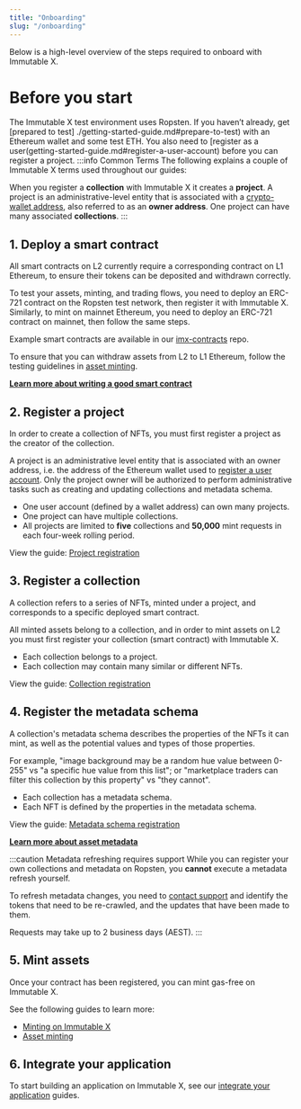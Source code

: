 ```yaml
---
title: "Onboarding"
slug: "/onboarding"
---
```

Below is a high-level overview of the steps required to onboard with Immutable X.

# Before you start
The Immutable X test environment uses Ropsten. If you haven’t already, get [prepared to test]   ./getting-started-guide.md#prepare-to-test) with an Ethereum wallet and some test ETH. You also need to [register as a user(getting-started-guide.md#register-a-user-account) before you can register a project.
:::info Common Terms
The following explains a couple of Immutable X terms used throughout our guides:

When you register a **collection** with Immutable X it creates a **project**. A project is an administrative-level entity that is associated with a [crypto-wallet address](../getting-started-guide.md#wallet), also referred to as an **owner address**. One project can have many associated **collections**.
:::
## 1. Deploy a smart contract
All smart contracts on L2 currently require a corresponding contract on L1 Ethereum, to ensure their tokens can be deposited and withdrawn correctly.

To test your assets, minting, and trading flows, you need to deploy an ERC-721 contract on the Ropsten test network, then register it with Immutable X. Similarly, to mint on mainnet Ethereum, you need to deploy an ERC-721 contract on mainnet, then follow the same steps.

Example smart contracts are available in our [imx-contracts](https://github.com/immutable/imx-contracts) repo. 

To ensure that you can withdraw assets from L2 to L1 Ethereum, follow the testing guidelines in [asset minting](https://docs.x.immutable.com/docs/minting-assets-1).

**[Learn more about writing a good smart contract](doc:writing-a-good-smart-contract)** 

## 2. Register a project
In order to create a collection of NFTs, you must first register a project as the creator of the collection.

A project is an administrative level entity that is associated with an owner address, i.e. the address of the Ethereum wallet used to [register a user account](../getting-started-guide.md#register-a-user-account). Only the project owner will be authorized to perform administrative tasks such as creating and updating collections and metadata schema.

- One user account (defined by a wallet address) can own many projects. 
- One project can have multiple collections.
- All projects are limited to **five** collections and **50,000** mint requests in each four-week rolling period.

View the guide: [Project registration](doc:project-registration)

## 3. Register a collection
A collection refers to a series of NFTs, minted under a project, and corresponds to a specific deployed smart contract.

All minted assets belong to a collection, and in order to mint assets on L2 you must first register your collection (smart contract) with Immutable X.

- Each collection belongs to a project.
- Each collection may contain many similar or different NFTs.

View the guide: [Collection registration](doc:collection-registration) 

## 4. Register the metadata schema
A collection's metadata schema describes the properties of the NFTs it can mint, as well as the potential values and types of those properties.

For example, "image background may be a random hue value between 0-255" vs "a specific hue value from this list"; or "marketplace traders can filter this collection by this property" vs "they cannot".

- Each collection has a metadata schema.
- Each NFT is defined by the properties in the metadata schema.

View the guide: [Metadata schema registration](doc:metadata-schema-registration) 

**[Learn more about asset metadata](doc:asset-metadata)**

:::caution Metadata refreshing requires support
While you can register your own collections and metadata on Ropsten, you **cannot** execute a metadata refresh yourself. 

To refresh metadata changes, you need to [contact support](https://support.immutable.com/hc/en-us/requests/new) and identify the tokens that need to be re-crawled, and the updates that have been made to them.

Requests may take up to 2 business days (AEST).
:::
## 5. Mint assets
Once your contract has been registered, you can mint gas-free on Immutable X. 

See the following guides to learn more:
- [Minting on Immutable X](doc:partner-nft-minting-setup)
- [Asset minting](doc:minting-assets-1) 

## 6. Integrate your application
To start building an application on Immutable X, see our [integrate your application](doc:build-your-dapp-1) guides.